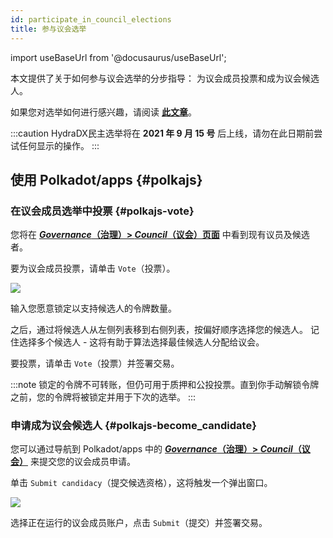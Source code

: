 ```yaml
---
id: participate_in_council_elections
title: 参与议会选举
---
```


import useBaseUrl from '@docusaurus/useBaseUrl';

本文提供了关于如何参与议会选举的分步指导： 为议会成员投票和成为议会候选人。

如果您对选举如何进行感兴趣，请阅读 **[此文章](/democracy_council#elections)**。

:::caution
HydraDX民主选举将在 **2021 年 9 月 15 号** 后上线，请勿在此日期前尝试任何显示的操作。
:::

## 使用 Polkadot/apps {#polkajs}

### 在议会成员选举中投票 {#polkajs-vote}
您将在 **[*Governance*（治理）> *Council*（议会）页面](https://polkadot.js.org/apps/?rpc=wss%253A%252F%252Frpc.hydradx.cloud#/council)** 中看到现有议员及候选者。

要为议会成员投票，请单击 `Vote`（投票）。

<div style={{textAlign: 'center'}}>
  <img src={useBaseUrl('/participate_in_council_elections/polkajs-vote.jpg')} />
</div>

输入您愿意锁定以支持候选人的令牌数量。

之后，通过将候选人从左侧列表移到右侧列表，按偏好顺序选择您的候选人。 记住选择多个候选人 - 这将有助于算法选择最佳候选人分配给议会。

要投票，请单击 `Vote`（投票）并签署交易。

:::note
锁定的令牌不可转账，但仍可用于质押和公投投票。直到你手动解锁令牌之前，您的令牌将被锁定并用于下次的选举。
:::

### 申请成为议会候选人 {#polkajs-become_candidate}
您可以通过导航到 Polkadot/apps 中的 **[*Governance*（治理）> *Council*（议会）](https://polkadot.js.org/apps/?rpc=wss%253A%252F%252Frpc.hydradx.cloud#/council)** 来提交您的议会成员申请。

单击 `Submit candidacy`（提交候选资格），这将触发一个弹出窗口。

<div style={{textAlign: 'center'}}>
  <img src={useBaseUrl('/participate_in_council_elections/polkajs-apply.jpg')} />
</div>

选择正在运行的议会成员账户，点击 `Submit`（提交）并签署交易。
